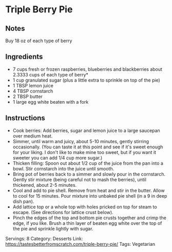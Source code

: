 # Triple Berry Pie
## Notes
Buy 18 oz of each type of berry
## Ingredients
- 7 cups fresh or frozen raspberries, blueberries and blackberries about 2.3333 cups of each type of berry*
- 1 cup granulated sugar (plus a little extra to sprinkle on top of the pie)
- 1 TBSP lemon juice
- 4 TBSP cornstarch
- 2 TBSP butter
- 1 large egg white beaten with a fork
## Instructions
- Cook berries: Add berries, sugar and lemon juice to a large saucepan over medium heat.
- Simmer, until warm and juicy, about 5-10 minutes, gently stirring occasionally. (You can taste it at this point and see if it's sweet enough for your liking. I don't like to make mine too sweet, but if you want it sweeter you can add 1/4 cup more sugar.)
- Thicken filling: Spoon out about 1/2 cup of the juice from the pan into a bowl. Stir cornstarch into the juice until smooth.
- Bring pot of berries back to a simmer and slowly pour in the cornstarch. Gently stir mixture (being careful not to mash the berries), until thickened, about 2-5 minutes.
- Cool and add to pie shell. Remove from heat and stir in the butter. Allow to cool for 15 minutes. Pour mixture into unbaked pie shell (in a 9 in deep dish pan).
- Add lattice top or a whole top with holes pricked on top for steam to escape. (See directions for lattice crust below).
- Pinch the edges of the top and bottom pie crusts together and crimp the edge, if you like. Brush a thin layer of beaten egg white over the top of the pie and sprinkle lightly with sugar.

Servings: 8
Category: Desserts
Link: https://tastesbetterfromscratch.com/triple-berry-pie/
Tags: Vegetarian

